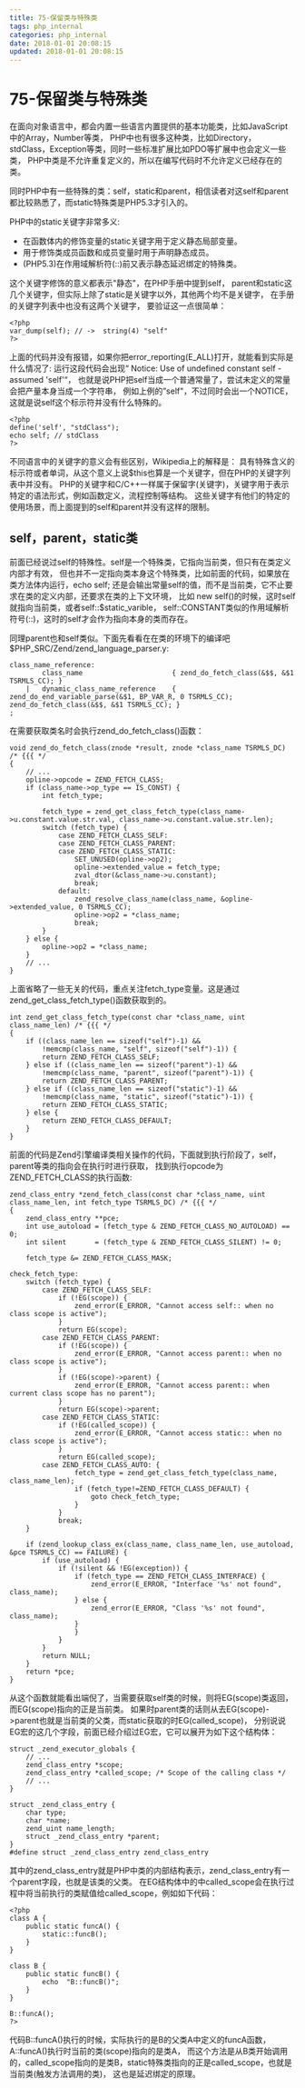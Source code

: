 ```yaml
---
title: 75-保留类与特殊类
tags: php_internal
categories: php_internal
date: 2018-01-01 20:08:15
updated: 2018-01-01 20:08:15
---
```


# 75-保留类与特殊类
在面向对象语言中，都会内置一些语言内置提供的基本功能类，比如JavaScript中的Array，Number等类， PHP中也有很多这种类，比如Directory，stdClass，Exception等类，同时一些标准扩展比如PDO等扩展中也会定义一些类， PHP中类是不允许重复定义的，所以在编写代码时不允许定义已经存在的类。

同时PHP中有一些特殊的类：self，static和parent，相信读者对这self和parent都比较熟悉了，而static特殊类是PHP5.3才引入的。

PHP中的static关键字非常多义:

- 在函数体内的修饰变量的static关键字用于定义静态局部变量。
- 用于修饰类成员函数和成员变量时用于声明静态成员。
- (PHP5.3)在作用域解析符(::)前又表示静态延迟绑定的特殊类。

这个关键字修饰的意义都表示"静态"，在PHP手册中提到self， parent和static这几个关键字，但实际上除了static是关键字以外，其他两个均不是关键字， 在手册的关键字列表中也没有这两个关键字， 要验证这一点很简单：

    <?php
    var_dump(self); // ->  string(4) "self"
    ?>

上面的代码并没有报错，如果你把error_reporting(E_ALL)打开，就能看到实际是什么情况了: 运行这段代码会出现“ Notice: Use of undefined constant self - assumed 'self'“， 也就是说PHP把self当成一个普通常量了，尝试未定义的常量会把产量本身当成一个字符串， 例如上例的”self"，不过同时会出一个NOTICE，这就是说self这个标示符并没有什么特殊的。

    <?php
    define('self', "stdClass");
    echo self; // stdClass
    ?>

不同语言中的关键字的意义会有些区别，Wikipedia上的解释是： 具有特殊含义的标示符或者单词，从这个意义上说$this也算是一个关键字，但在PHP的关键字列表中并没有。 PHP的关键字和C/C++一样属于保留字(关键字)，关键字用于表示特定的语法形式，例如函数定义，流程控制等结构。 这些关键字有他们的特定的使用场景，而上面提到的self和parent并没有这样的限制。
## self，parent，static类

前面已经说过self的特殊性。self是一个特殊类，它指向当前类，但只有在类定义内部才有效， 但也并不一定指向类本身这个特殊类，比如前面的代码，如果放在类方法体内运行，echo self; 还是会输出常量self的值，而不是当前类，它不止要求在类的定义内部，还要求在类的上下文环境， 比如 new self()的时候，这时self就指向当前类，或者self::$static_varible， self::CONSTANT类似的作用域解析符号(::)，这时的self才会作为指向本身的类而存在。

同理parent也和self类似。下面先看看在在类的环境下的编译吧$PHP_SRC/Zend/zend_language_parser.y:

    class_name_reference:
            class_name                      { zend_do_fetch_class(&$$, &$1 TSRMLS_CC); }
        |   dynamic_class_name_reference    { zend_do_end_variable_parse(&$1, BP_VAR_R, 0 TSRMLS_CC); zend_do_fetch_class(&$$, &$1 TSRMLS_CC); }
    ;

在需要获取类名时会执行zend_do_fetch_class()函数：

    void zend_do_fetch_class(znode *result, znode *class_name TSRMLS_DC) /* {{{ */
    {
        // ...
        opline->opcode = ZEND_FETCH_CLASS;
        if (class_name->op_type == IS_CONST) {
            int fetch_type;

            fetch_type = zend_get_class_fetch_type(class_name->u.constant.value.str.val, class_name->u.constant.value.str.len);
            switch (fetch_type) {
                case ZEND_FETCH_CLASS_SELF:
                case ZEND_FETCH_CLASS_PARENT:
                case ZEND_FETCH_CLASS_STATIC:
                    SET_UNUSED(opline->op2);
                    opline->extended_value = fetch_type;
                    zval_dtor(&class_name->u.constant);
                    break;
                default:
                    zend_resolve_class_name(class_name, &opline->extended_value, 0 TSRMLS_CC);
                    opline->op2 = *class_name;
                    break;
            }
        } else {
            opline->op2 = *class_name;
        }
        // ...
    }

上面省略了一些无关的代码，重点关注fetch_type变量。这是通过zend_get_class_fetch_type()函数获取到的。

    int zend_get_class_fetch_type(const char *class_name, uint class_name_len) /* {{{ */
    {
        if ((class_name_len == sizeof("self")-1) &&
            !memcmp(class_name, "self", sizeof("self")-1)) {
            return ZEND_FETCH_CLASS_SELF;
        } else if ((class_name_len == sizeof("parent")-1) &&
            !memcmp(class_name, "parent", sizeof("parent")-1)) {
            return ZEND_FETCH_CLASS_PARENT;
        } else if ((class_name_len == sizeof("static")-1) &&
            !memcmp(class_name, "static", sizeof("static")-1)) {
            return ZEND_FETCH_CLASS_STATIC;
        } else {
            return ZEND_FETCH_CLASS_DEFAULT;
        }
    }

前面的代码是Zend引擎编译类相关操作的代码，下面就到执行阶段了，self，parent等类的指向会在执行时进行获取， 找到执行opcode为ZEND_FETCH_CLASS的执行函数:

    zend_class_entry *zend_fetch_class(const char *class_name, uint class_name_len, int fetch_type TSRMLS_DC) /* {{{ */
    {
        zend_class_entry **pce;
        int use_autoload = (fetch_type & ZEND_FETCH_CLASS_NO_AUTOLOAD) == 0;
        int silent       = (fetch_type & ZEND_FETCH_CLASS_SILENT) != 0;

        fetch_type &= ZEND_FETCH_CLASS_MASK;

    check_fetch_type:
        switch (fetch_type) {
            case ZEND_FETCH_CLASS_SELF:
                if (!EG(scope)) {
                    zend_error(E_ERROR, "Cannot access self:: when no class scope is active");
                }
                return EG(scope);
            case ZEND_FETCH_CLASS_PARENT:
                if (!EG(scope)) {
                    zend_error(E_ERROR, "Cannot access parent:: when no class scope is active");
                }
                if (!EG(scope)->parent) {
                    zend_error(E_ERROR, "Cannot access parent:: when current class scope has no parent");
                }
                return EG(scope)->parent;
            case ZEND_FETCH_CLASS_STATIC:
                if (!EG(called_scope)) {
                    zend_error(E_ERROR, "Cannot access static:: when no class scope is active");
                }
                return EG(called_scope);
            case ZEND_FETCH_CLASS_AUTO: {
                    fetch_type = zend_get_class_fetch_type(class_name, class_name_len);
                    if (fetch_type!=ZEND_FETCH_CLASS_DEFAULT) {
                        goto check_fetch_type;
                    }
                }
                break;
        }

        if (zend_lookup_class_ex(class_name, class_name_len, use_autoload, &pce TSRMLS_CC) == FAILURE) {
            if (use_autoload) {
                if (!silent && !EG(exception)) {
                    if (fetch_type == ZEND_FETCH_CLASS_INTERFACE) {
                        zend_error(E_ERROR, "Interface '%s' not found", class_name);
                    } else {
                        zend_error(E_ERROR, "Class '%s' not found", class_name);
                    }
                    }
                }
            }
            return NULL;
        }
        return *pce;
    }

从这个函数就能看出端倪了，当需要获取self类的时候，则将EG(scope)类返回，而EG(scope)指向的正是当前类。 如果时parent类的话则从去EG(scope)->parent也就是当前类的父类，而static获取的时EG(called_scope)， 分别说说EG宏的这几个字段，前面已经介绍过EG宏，它可以展开为如下这个结构体：

    struct _zend_executor_globals {
        // ...
        zend_class_entry *scope;
        zend_class_entry *called_scope; /* Scope of the calling class */
        // ...
    }

    struct _zend_class_entry {
        char type;
        char *name;
        zend_uint name_length;
        struct _zend_class_entry *parent;
    }
    #define struct _zend_class_entry zend_class_entry

其中的zend_class_entry就是PHP中类的内部结构表示，zend_class_entry有一个parent字段，也就是该类的父类。 在EG结构体中的中called_scope会在执行过程中将当前执行的类赋值给called_scope，例如如下代码：

    <?php
    class A {
        public static funcA() {
            static::funcB();
        }
    }

    class B {
        public static funcB() {
            echo  "B::funcB()";
        }
    }

    B::funcA();
    ?>

代码B::funcA()执行的时候，实际执行的是B的父类A中定义的funcA函数，A::funcA()执行时当前的类(scope)指向的是类A， 而这个方法是从B类开始调用的，called_scope指向的是类B，static特殊类指向的正是called_scope，也就是当前类(触发方法调用的类)， 这也是延迟绑定的原理。
